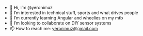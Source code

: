 - 👋 Hi, I’m @yeronimuz
- 👀 I’m interested in technical stuff, sports and what drives people
- 🌱 I’m currently learning Angular and wheelies on my mtb
- 💞️ I’m looking to collaborate on DIY sensor systems
- 📫 How to reach me: yeronimuz@gmail.com

<!---
yeronimuz/yeronimuz is a ✨ special ✨ repository because its `README.md` (this file) appears on your GitHub profile.
You can click the Preview link to take a look at your changes.
--->

